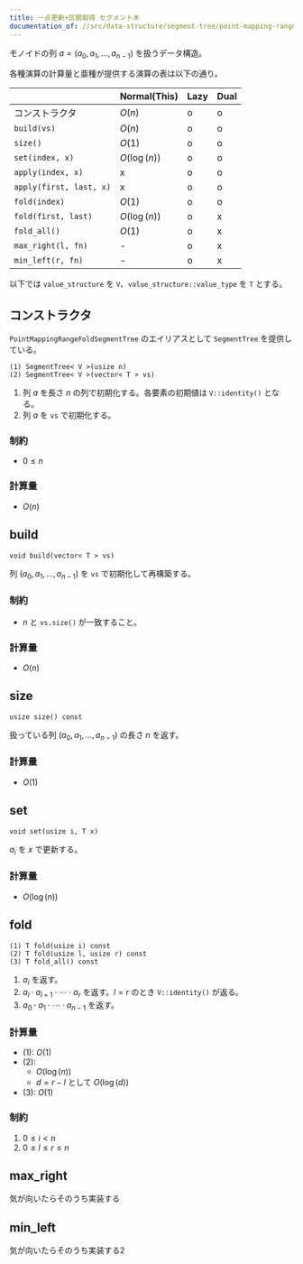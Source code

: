 ```yaml
---
title: 一点更新+区間取得 セグメント木
documentation_of: //src/data-structure/segment-tree/point-mapping-range-fold-segment-tree.hpp
---
```


モノイドの列 $a = (a_0, a_1, \dots, a_{n-1})$ を扱うデータ構造。

各種演算の計算量と亜種が提供する演算の表は以下の通り。

|                         | Normal(This) | Lazy | Dual |
| ----------------------- | ------------ | ---- | ---- |
| コンストラクタ          | $O(n)$       | o    | o    |
| `build(vs)`             | $O(n)$       | o    | o    |
| `size()`                | $O(1)$       | o    | o    |
| `set(index, x)`         | $O(\log(n))$ | o    | o    |
| `apply(index, x)`       | x            | o    | o    |
| `apply(first, last, x)` | x            | o    | o    |
| `fold(index)`           | $O(1)$       | o    | o    |
| `fold(first, last)`     | $O(\log(n))$ | o    | x    |
| `fold_all()`            | $O(1)$       | o    | x    |
| `max_right(l, fn)`      | -            | o    | x    |
| `min_left(r, fn)`       | -            | o    | x    |

以下では `value_structure` を `V`、`value_structure::value_type` を `T` とする。

## コンストラクタ
`PointMappingRangeFoldSegmentTree` のエイリアスとして `SegmentTree` を提供している。

```
(1) SegmentTree< V >(usize n)
(2) SegmentTree< V >(vector< T > vs)
```

1. 列 $a$ を長さ $n$ の列で初期化する。各要素の初期値は `V::identity()` となる。
2. 列 $a$ を `vs` で初期化する。

### 制約
- $0 \leq n$

### 計算量
- $O(n)$


## build
```
void build(vector< T > vs)
```

列 $(a_0, a_1, \dots, a_{n-1})$ を `vs` で初期化して再構築する。

### 制約
- $n$ と `vs.size()` が一致すること。

### 計算量
- $O(n)$


## size
```
usize size() const
```

扱っている列 $(a_0, a_1, \dots, a_{n - 1})$ の長さ $n$ を返す。

### 計算量
- $O(1)$


## set
```
void set(usize i, T x)
```

$a_i$ を $x$ で更新する。

### 計算量
- $O(\log(n))$


## fold
```
(1) T fold(usize i) const
(2) T fold(usize l, usize r) const
(3) T fold_all() const
```

1. $a_i$ を返す。
2. $a_l \cdot a_{l+1} \cdot \dotsm \cdot a_{r}$ を返す。$l = r$ のとき `V::identity()` が返る。
3. $a_0 \cdot a_1 \cdot \dotsm \cdot a_{n-1}$ を返す。

### 計算量
- (1): $O(1)$
- (2):
  - $O(\log(n))$
  - $d = r - l$ として $O(\log(d))$
- (3): $O(1)$

### 制約
1. $0 \leq i < n$
2. $0 \leq l \leq r \leq n$

## max_right
気が向いたらそのうち実装する

## min_left
気が向いたらそのうち実装する2
